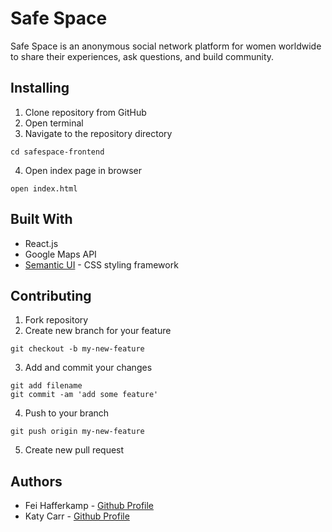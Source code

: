 # Safe Space

Safe Space is an anonymous social network platform for women worldwide to share their experiences, ask questions, and build community.

## Installing

1.  Clone repository from GitHub
2.  Open terminal
3.  Navigate to the repository directory

```
cd safespace-frontend
```

4.  Open index page in browser

```
open index.html
```

## Built With

* React.js
* Google Maps API
* [Semantic UI](https://semantic-ui.com/) - CSS styling framework

## Contributing

1.  Fork repository
2.  Create new branch for your feature

```
git checkout -b my-new-feature
```

3.  Add and commit your changes

```
git add filename
git commit -am 'add some feature'
```

4.  Push to your branch

```
git push origin my-new-feature
```

5.  Create new pull request

## Authors

* Fei Hafferkamp - [Github Profile](https://github.com/feihafferkamp)
* Katy Carr - [Github Profile](https://github.com/katycarr)
